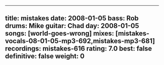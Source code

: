 
---
title: mistakes
date: 2008-01-05
bass:	Rob
drums:	Mike
guitar:	Chad
day: 2008-01-05
songs: [world-goes-wrong]
mixes: [mistakes-vocals-08-01-05-mp3-692,mistakes-mp3-681]
recordings: mistakes-616
rating: 7.0
best: false
definitive: false
weight: 0
---
